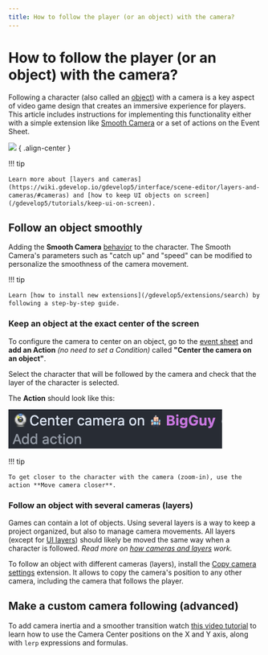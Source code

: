 ```yaml
---
title: How to follow the player (or an object) with the camera?
---
```

# How to follow the player (or an object) with the camera?

Following a character (also called an [object](https://wiki.gdevelop.io/gdevelop5/objects)) with a camera is a key aspect of video game design that creates an immersive experience for players.
This article includes instructions for implementing this functionality either with a simple extension like [Smooth Camera](https://wiki.gdevelop.io/gdevelop5/extensions/smooth-camera/reference) or a set of actions on the Event Sheet.

![](/gdevelop5/tutorials/follow-player-with-camera/follow_object_with_camera.gif)
{ .align-center }

!!! tip

    Learn more about [layers and cameras](https://wiki.gdevelop.io/gdevelop5/interface/scene-editor/layers-and-cameras/#cameras) and [how to keep UI objects on screen](/gdevelop5/tutorials/keep-ui-on-screen).


## Follow an object smoothly

Adding the **Smooth Camera** [behavior](https://wiki.gdevelop.io/gdevelop5/behaviors#adding_a_behavior_to_an_object) to the character. The Smooth Camera's parameters such as "catch up" and "speed" can be modified to personalize the smoothness of the camera movement.

!!! tip

    Learn [how to install new extensions](/gdevelop5/extensions/search) by following a step-by-step guide.


### Keep an object at the exact center of the screen

To configure the camera to center on an object, go to the [event sheet](https://wiki.gdevelop.io/gdevelop5/events) and **add an Action** *(no need to set a Condition)* called **"Center the camera on an object"**.

Select the character that will be followed by the camera and check that the layer of the character is selected.

The **Action** should look like this:

![](pasted/20230316-155732.png)

!!! tip

    To get closer to the character with the camera (zoom-in), use the action **Move camera closer**.


### Follow an object with several cameras (layers)

Games can contain a lot of objects. Using several layers is a way to keep a project organized, but also to manage camera movements. All layers (except for [UI layers](https://gdevelop-wiki-git-fork-lunimoon-patch-2-gdevelop.vercel.app/gdevelop5/tutorials/keep-ui-on-screen/)) should likely be moved the same way when a character is followed. *Read more on [how cameras and layers](https://wiki.gdevelop.io/gdevelop5/interface/scene-editor/layers-and-cameras/#dimensions-and-angle-of-the-camera) work.*

To follow an object with different cameras (layers), install the [Copy camera settings](https://wiki.gdevelop.io/gdevelop5/extensions/copy-camera-settings/) extension. It allows to copy the camera's position to any other camera, including the camera that follows the player.



## Make a custom camera following (advanced)

To add camera inertia and a smoother transition watch [this video tutorial](https://youtu.be/yUNisggNh7s?t=84) to learn how to use the Camera Center positions on the X and Y axis, along with `lerp` expressions and formulas.
